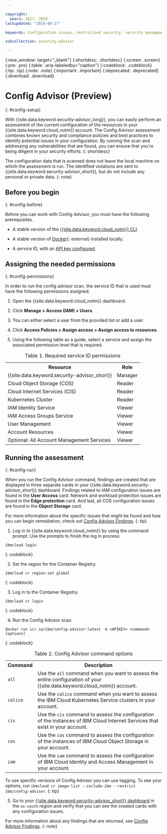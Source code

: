 ```yaml
---

copyright:
  years: 2017, 2019
lastupdated: "2019-09-27"

keywords: Configuration issues, centralized security, security management, alerts, security risk, insights, threat detection

subcollection: security-advisor

---
```


{:new_window: target="_blank"}
{:shortdesc: .shortdesc}
{:screen: .screen}
{:pre: .pre}
{:table: .aria-labeledby="caption"}
{:codeblock: .codeblock}
{:tip: .tip}
{:note: .note}
{:important: .important}
{:deprecated: .deprecated}
{:download: .download}


# Config Advisor (Preview)
{: #config-setup}

With {{site.data.keyword.security-advisor_long}}, you can easily perform an assessment of the current configuration of the resources in your 
{{site.data.keyword.cloud_notm}} account. The Config Advisor assessment combines known security and compliance policies and best practices to identify potential issues in your configuration. By running the scan and addressing any vulnerabilities that are found, you can ensure that you're being diligent in your security efforts.
{: shortdesc}

The configuration data that is scanned does not leave the local machine on which the assessment is run. The identified violations are sent to {{site.data.keyword.security-advisor_short}}, but do not include any personal or private data.
{: note}


## Before you begin
{: #config-before}

Before you can work with Config Advisor, you must have the following prerequisites.

- A stable version of the [{{site.data.keyword.cloud_notm}} CLI](https://test.cloud.ibm.com/docs/cli?topic=cloud-cli-getting-started).

- A stable version of [Docker](https://www.docker.com/products/docker-desktop){: external} installed locally.

- A service ID, with an [API key configured](/docs/iam?topic=iam-serviceidapikeys).


## Assigning the needed permissions
{: #config-permissions}

In order to run the config advisor scan, the service ID that is used must have the following permissions assigned. 

1. Open the {{site.data.keyword.cloud_notm}} dashboard.

2. Click **Manage > Access (IAM) > Users**.

3. You can either select a user from the provided list or add a user.

4. Click **Access Policies > Assign access > Assign access to resources**.

5. Using the following table as a guide, select a service and assign the associated permission level that is required.

  <table>
    <caption>Table 1. Required service ID permissions</caption>
    <tr>
      <th>Resource</th>
      <th>Role</th>
    </tr>
    <tr>
      <td>{{site.data.keyword.security-advisor_short}}</td>
      <td>Manager</td>
    </tr>
    <tr>
      <td>Cloud Object Storage (COS)</td>
      <td>Reader</td>
    </tr>
    <tr>
      <td>Cloud Internet Services (CIS)</td>
      <td>Reader</td>
    </tr>
    <tr>
      <td>Kubernetes Cluster</td>
      <td>Reader</td>
    </tr>
    <tr>
      <td>IAM Identity Service</td>
      <td>Viewer</td>
    </tr>
    <tr>
      <td>IAM Access Groups Service</td>
      <td>Viewer</td>
    </tr>
    <tr>
      <td>User Management</td>
      <td>Viewer</td>
    </tr>
    <tr>
      <td>Account Resources</td>
      <td>Viewer</td>
    </tr>
    <tr>
      <td>Optional: All Account Management Services</td>
      <td>Viewer</td>
    </tr>
  </table>


## Running the assessment
{: #config-run}

When you run the Config Advisor command, findings are created that are displayed in three separate cards in your {{site.data.keyword.security-advisor_short}} dashboard. Findings related to IAM configuration issues are found in the **User Access** card. Network and workload protection issues are found in the **Edge protection** card. And last, all COS configuration issues are found in the **Object Storage** card.

For more information about the specific issues that might be found and how you can begin remediation, check out [Config Advisor Findings](/docs/services/security-advisor?topic=security-advisor-config-advisor-findings).
{: tip}

1. Log in to {{site.data.keyword.cloud_notm}} by using the command prompt. Use the prompts to finish the log in process.

  ```
  ibmcloud login
  ```
  {: codeblock}

2. Set the region for the Container Registry.

  ```
  ibmcloud cr region-set global
  ```
  {: codeblock}

3. Log in to the Container Registry.

  ```
  ibmcloud cr login
  ```
  {: codeblock}

4. Run the Config Advisor scan.

  ```
  docker run icr.io/ibm/config-advisor:latest -k <APIKEY> <command> [options]
  ```
  {: codeblock}

  <table>
    <caption>Table 2. Config Advisor command options</caption>
    <tr>
      <th>Command</th>
      <th>Description</th>
    </tr>
    <tr>
      <td><code>all</code></td>
      <td>Use the <code>all</code> command when you want to assess the entire configuration of your {{site.data.keyword.cloud_notm}} account.</td>
    </tr>
    <tr>
      <td><code>calico</code></td>
      <td>Use the <code>calico</code> command when you want to assess the IBM Cloud Kubernetes Service clusters in your account.</td>
    </tr>
    <tr>
      <td><code>cis</code></td>
      <td>Use the <code>cis</code> command to assess the configuration of the instances of IBM Cloud Internet Services that exist in your account.</td>
    </tr>
    <tr>
      <td><code>cos</code></td>
      <td>Use the <code>cos</code> command to assess the configuration of the instances of IBM Cloud Object Storage in your account.</td>
    </tr>
    <tr>
      <td><code>iam</code></td>
      <td>Use the <code>iam</code> command to assess the configuration of IBM Cloud Identity and Access Management in your account.</td>
    </tr>
  </table>

  To use specific versions of Config Advisor you can use tagging. To see your options, run `ibmcloud cr image-list --include-ibm --restrict ibm/config-advisor`.
  {: tip}

5. Go to your [{{site.data.keyword.security-advisor_short}} dashboard](https://cloud.ibm.com/security/dashboard) in the `us-south` region and verify that you can see the created cards with any configuration issues.

For more information about any findings that are returned, see [Config Advisor Findings](/docs/services/security-advisor#security-advisor-config-advisor-findings).
{: note}

